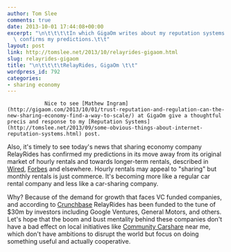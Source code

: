 ```yaml
---
author: Tom Slee
comments: true
date: 2013-10-01 17:44:08+00:00
excerpt: "\n\t\t\t\tIn which GigaOm writes about my reputation systems post, and RelayRides\
  \ confirms my predictions.\t\t"
layout: post
link: http://tomslee.net/2013/10/relayrides-gigaom.html
slug: relayrides-gigaom
title: "\n\t\t\t\tRelayRides, GigaOm \t\t"
wordpress_id: 792
categories:
- sharing economy
---
```



				Nice to see [Mathew Ingram](http://gigaom.com/2013/10/01/trust-reputation-and-regulation-can-the-new-sharing-economy-find-a-way-to-scale/) at GigaOm give a thoughtful precis and response to my [Reputation Systems](http://tomslee.net/2013/09/some-obvious-things-about-internet-reputation-systems.html) post.

Also, it's timely to see today's news that sharing economy company RelayRides has confirmed my predictions in its move away from its original market of hourly rentals and towards longer-term rentals, described in [Wired](http://www.wired.com/business/2013/10/relayrides-drops-hourly-rentals/), [Forbes](http://www.forbes.com/sites/tomiogeron/2013/10/01/relayrides-focuses-on-longer-travel-rentals-as-sharing-economy-focuses-on-travel/) and elsewhere. Hourly rentals may appeal to "sharing" but monthly rentals is just commerce. It's becoming more like a regular car rental company and less like a car-sharing company.

Why? Because of the demand for growth that faces VC funded companies, and according to [Crunchbase](http://www.crunchbase.com/company/relayrides) RelayRides has been funded to the tune of $30m by investors including Google Ventures, General Motors, and others. Let's hope that the boom and bust mentality behind these companies don't have a bad effect on local initiatives like [Community Carshare](http://communitycarshare.ca/) near me, which don't have ambitions to disrupt the world but focus on doing something useful and actually cooperative.		
